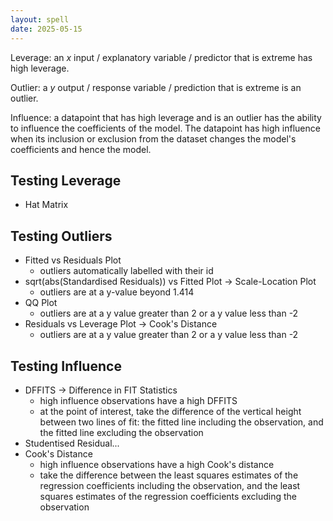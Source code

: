 ```yaml
---
layout: spell
date: 2025-05-15
---
```


Leverage: an $x$ input / explanatory variable / predictor that is extreme has high leverage.

Outlier: a $y$ output / response variable / prediction that is extreme is an outlier.

Influence: a datapoint that has high leverage and is an outlier has the ability to influence the coefficients of the model. The datapoint has high influence when its inclusion or exclusion from the dataset changes the model's coefficients and hence the model.

## Testing Leverage

- Hat Matrix

## Testing Outliers

- Fitted vs Residuals Plot
  - outliers automatically labelled with their id
- sqrt(abs(Standardised Residuals)) vs Fitted Plot $\rightarrow$ Scale-Location Plot
  - outliers are at a y-value beyond 1.414
- QQ Plot
  - outliers are at a y value greater than 2 or a y value less than -2
- Residuals vs Leverage Plot $\rightarrow$ Cook's Distance
  - outliers are at a y value greater than 2 or a y value less than -2

## Testing Influence

- DFFITS $\rightarrow$ Difference in FIT Statistics
  - high influence observations have a high DFFITS
  - at the point of interest, take the difference of the vertical height between two lines of fit: the fitted line including the observation, and the fitted line excluding the observation
- Studentised Residual...
- Cook's Distance
  - high influence observations have a high Cook's distance
  - take the difference between the least squares estimates of the regression coefficients including the observation, and the least squares estimates of the regression coefficients excluding the observation
